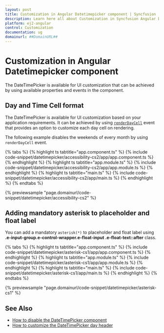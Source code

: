 ```yaml
---
layout: post
title: Customization in Angular Datetimepicker component | Syncfusion
description: Learn here all about Customization in Syncfusion Angular Datetimepicker component of Syncfusion Essential JS 2 and more.
platform: ej2-angular
control: Customization 
documentation: ug
domainurl: ##DomainURL##
---
```


# Customization in Angular Datetimepicker component

The DateTimePicker is available for UI customization that can be achieved by using available properties and events in the component.

## Day and Time Cell format

The DateTimePicker is available for UI customization based on your application requirements.
It can be achieved by using [`renderDayCell`](https://ej2.syncfusion.com/angular/documentation/api/datetimepicker/renderDayCellEventArgs#renderdaycelleventargs) event that provides an option to customize each day cell on rendering.

The following example disables the weekends of every month by using `renderDayCell` event.

{% tabs %}
{% highlight ts tabtitle="app.component.ts" %}
{% include code-snippet/datetimepicker/accessibility-cs2/app/app.component.ts %}
{% endhighlight %}
{% highlight ts tabtitle="app.module.ts" %}
{% include code-snippet/datetimepicker/accessibility-cs2/app/app.module.ts %}
{% endhighlight %}
{% highlight ts tabtitle="main.ts" %}
{% include code-snippet/datetimepicker/accessibility-cs2/app/main.ts %}
{% endhighlight %}
{% endtabs %}
  
{% previewsample "page.domainurl/code-snippet/datetimepicker/accessibility-cs2" %}

## Adding mandatory asterisk to placeholder and float label

You can add a mandatory `asterisk(*)` to placeholder and float label using <b>.e-input-group.e-control-wrapper.e-float-input .e-float-text::after</b> class.

{% tabs %}
{% highlight ts tabtitle="app.component.ts" %}
{% include code-snippet/datetimepicker/asterisk-cs1/app/app.component.ts %}
{% endhighlight %}
{% highlight ts tabtitle="app.module.ts" %}
{% include code-snippet/datetimepicker/asterisk-cs1/app/app.module.ts %}
{% endhighlight %}
{% highlight ts tabtitle="main.ts" %}
{% include code-snippet/datetimepicker/asterisk-cs1/app/main.ts %}
{% endhighlight %}
{% endtabs %}
  
{% previewsample "page.domainurl/code-snippet/datetimepicker/asterisk-cs1" %}

## See Also

* [How to disable the DateTimePicker component](./how-to/disable-placeholder-readonly)
* [How to customize the DateTimePicker day header](./how-to/customize-the-datetimepicker-day-header)